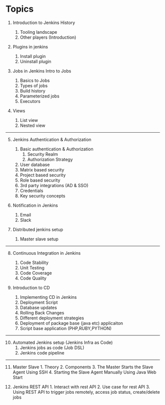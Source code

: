 # Topics

1. Introduction to Jenkins History	
	1. Tooling landscape
	2. Other players (Introduction)
	

2. Plugins in jenkins
	1. Install plugin 
	2. Uninstall plugin

3. Jobs in Jenkins Intro to Jobs
	1. Basics to Jobs
	2. Types of jobs
	3. Build history
	4. Parameterized jobs
	5. Executors

4. Views
	1. List view
	2. Nested view 

---

5. Jenkins Authentication & Authorization	
	1. Basic authentication & Authorization
		1. Security Realm
		2. Authorization Strategy   
	2. User database
	3. Matrix based security
	4. Project based security
	5. Role based security
	6. 3rd party integrations (AD & SSO)
	7. Credentials
	8. Key security concepts
 

6. Notification in Jenkins	
	1. Email
	2. Slack

7. Distributed jenkins setup  
	1. Master slave setup

---

8. Continuous Integration in Jenkins	
	1. Code Stability
	2. Unit Testing
	3. Code Coverage
	4. Code Quality

9. Introduction to CD
	1. Implementing CD in Jenkins
	2. Deployment Script
	3. Database updates
	4. Rolling Back Changes
	5. Different deployment strategies
	6. Deployment of package base (java etc) applicaiton 
	7. Script base application (PHP,RUBY,PYTHON) 

---

10. Automated Jenkins setup (Jenkins Infra as Code)
	1. Jenkins jobs as code (Job DSL)
	2. Jenkins code pipeline

---
11. Master Slave
        1. Theory
        2. Components
        3. The Master Starts the Slave Agent Using SSH
        4. Starting the Slave Agent Manually Using Java Web Start

12. Jenkins REST API
        1. Interact with rest API
        2. Use case for rest API
        3. Using REST API to trigger jobs remotely, access job status, create/delete jobs

